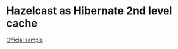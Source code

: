 # Hazelcast as Hibernate 2nd level cache

[Official sample](https://github.com/hazelcast/hazelcast-code-samples/tree/master/hazelcast-integration/spring-hibernate-2ndlevel-cache)
.
